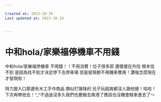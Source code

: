 ```yaml
---

Created at: 2023-10-28
Last updated at: 2023-10-28


---
```


# 中和hola/家樂福停機車不用錢


中和hola/家樂福停機車
不用錢！！不用消費！位子很多耶
還傻傻在外找 根本找不到 是因為找不到才決定停下去停車場 但是發現都不用機車費用！讚哦怎麼現在才發現啦！

特力屋入口那邊有木工手作商品 類似打彈珠的 兒子玩超爽都沒人跟他搶！哈哈！下次再帶他去！^\_^不過過沒多久我們也要搬去南港了應該也沒機會騎車進去了～

